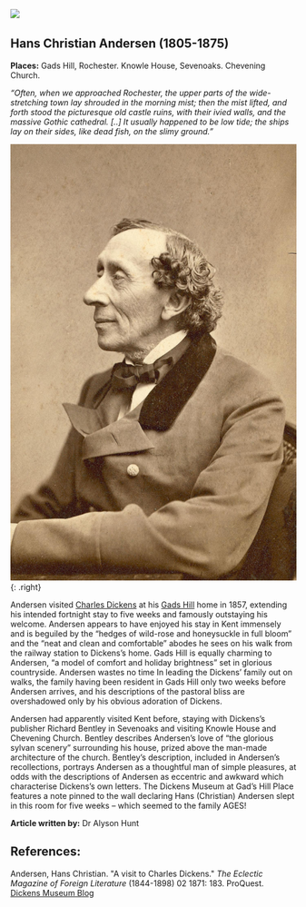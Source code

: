 <a href="https://dev.visual-essays.app"><img src="https://dev-visual-essays.netlify.app/images/ve-button.png"></a> <param ve-config title="Hans Christian Anderson" author="Dr Alyson Hunt" layout="vtl" banner="https://upload.wikimedia.org/wikipedia/commons/f/f1/Casa_onde_viveu_Hans_Christian_Andersen_em_Sintra_02.jpg"> 

<param ve-entity eid="Q507517" aliases="Rochester">
<param ve-entity eid="Q1125527" aliases="castle">

## Hans Christian Andersen (1805-1875)
**Places:** Gads Hill, Rochester. Knowle House, Sevenoaks. Chevening Church.

_“Often, when we approached Rochester, the upper parts of the wide-stretching town lay shrouded in the morning mist; then the mist lifted, and forth stood the picturesque old castle ruins, with their ivied walls, and the massive Gothic cathedral. [..] It usually happened to be low tide; the ships lay on their sides, like dead fish, on the slimy ground.”_
<param ve-image url="https://upload.wikimedia.org/wikipedia/commons/d/d6/Rochester_Castle_from_the_east.jpg" label="Rochester Castle from the east.jpg" attribution="Michael Coppins, CC BY-SA 4.0 <https://creativecommons.org/licenses/by-sa/4.0>, via Wikimedia Commons">
<param ve-map primary center="Q507517" zoom="10">

![Hans_Christian_Andersen by Thora Hallager (1821–1884), Public domain, via Wikimedia Commons](images/HCA_by_Thora_Hallager_1869.jpg){: .right}

Andersen visited [Charles Dickens](/dickens/dickens-biography) at his [Gads Hill](/dickens/dickens-gads-hill) home in 1857, extending his intended fortnight stay to five weeks and famously outstaying his welcome. Andersen appears to have enjoyed his stay in Kent immensely and is beguiled by the “hedges of wild-rose and honeysuckle in full bloom” and the “neat and clean and comfortable” abodes he sees on his walk from the railway station to Dickens’s home. Gads Hill is equally charming to Andersen, “a model of comfort and holiday brightness” set in glorious countryside. Andersen wastes no time In leading the Dickens’ family out on walks, the family having been resident in Gads Hill only two weeks before Andersen arrives, and his descriptions of the pastoral bliss are overshadowed only by his obvious adoration of Dickens.
<param ve-entity eid="Q104082075" aliases="Gads Hill">
<param ve-image url="https://upload.wikimedia.org/wikipedia/commons/e/ef/Gads_Hill_Villa.jpg" label="Gads Hill Villa.jpg" attribution="Crico at English Wikipedia, Public domain, via Wikimedia Commons">
<param ve-map primary center="Q2336499" zoom="10">

Andersen had apparently visited Kent before, staying with Dickens’s publisher Richard Bentley in Sevenoaks and visiting Knowle House and Chevening Church. Bentley describes Andersen’s love of “the glorious sylvan scenery” surrounding his house, prized above the man-made architecture of the church. Bentley’s description, included in Andersen’s recollections, portrays Andersen as a thoughtful man of simple pleasures, at odds with the descriptions of Andersen as eccentric and awkward which characterise Dickens’s own letters. The Dickens Museum at Gad’s Hill Place  features a note pinned to the wall declaring Hans (Christian) Andersen slept in this room for five weeks – which seemed to the family AGES! 
<param ve-entity eid="Q939838" aliases="Sevenoaks"> 
<param ve-entity eid="Q1285144" aliases="Knowle House">
<param ve-entity eid="Q17529916" aliases="Chevening Church"> 
<param ve-image url="https://upload.wikimedia.org/wikipedia/commons/a/ac/KentSevenoaks.png" label="KentSevenoaks.png" attribution="en:User:Morwen">
<param ve-image url="https://upload.wikimedia.org/wikipedia/commons/4/47/Knowle_Lake_-_geograph.org.uk_-_1843108.jpg" label="Knowle Lake - geograph.org.uk - 1843108.jpg" attribution=" Knowle Lake by Derek Harper, CC BY-SA 2.0 <https://creativecommons.org/licenses/by-sa/2.0>, via Wikimedia Commons">
<param ve-image url="https://upload.wikimedia.org/wikipedia/commons/0/0d/St_Botolph%27s_Church%2C_Chevening_%28Geograph_Image_1888106_b4cefa87%29.jpg" label="St Botolph's Church, Chevening (Geograph Image 1888106 b4cefa87).jpg" attribution="Ian Capper, CC BY-SA 2.0 <https://creativecommons.org/licenses/by-sa/2.0>, via Wikimedia Commons">
<param ve-map primary center="Q939838" zoom="20">

**Article written by:** Dr Alyson Hunt

## References:
Andersen, Hans Christian. "A visit to Charles Dickens." _The Eclectic Magazine of Foreign Literature_ (1844-1898) 02 1871: 183. ProQuest.   
[Dickens Museum Blog](https://dickensmuseum.com/blogs/charles-dickens-museum/hans-christian-andersen-the-eccentric-guest)  



